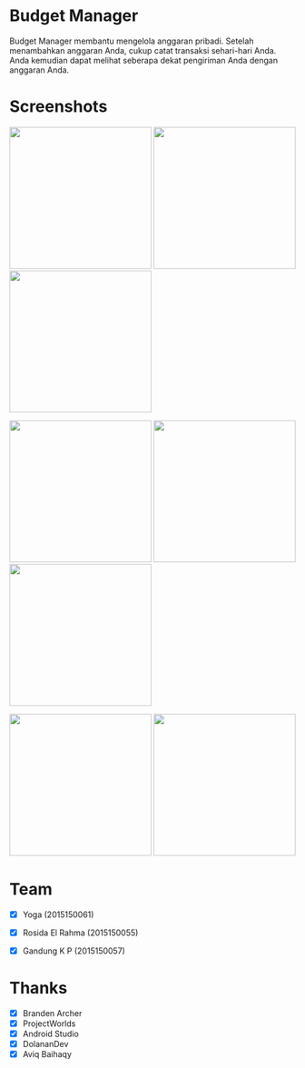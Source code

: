 # Budget Manager

Budget Manager membantu mengelola anggaran pribadi. Setelah menambahkan anggaran Anda, cukup catat transaksi sehari-hari Anda.
Anda kemudian dapat melihat seberapa dekat pengiriman Anda dengan anggaran Anda.

# Screenshots
[<img src="https://cloud.githubusercontent.com/assets/5264535/23584126/9f3b6e3e-0125-11e7-8c0a-27d176dd0c00.png" width=250>](https://cloud.githubusercontent.com/assets/5264535/23584126/9f3b6e3e-0125-11e7-8c0a-27d176dd0c00.png)
[<img src="https://cloud.githubusercontent.com/assets/5264535/23584129/b21da058-0125-11e7-952a-3f8202fe70b4.png" width=250>](https://cloud.githubusercontent.com/assets/5264535/23584129/b21da058-0125-11e7-952a-3f8202fe70b4.png)
[<img src="https://cloud.githubusercontent.com/assets/5264535/23584136/ec4ebe42-0125-11e7-8a27-c12309bdffe9.png" width=250>](https://cloud.githubusercontent.com/assets/5264535/23584136/ec4ebe42-0125-11e7-8a27-c12309bdffe9.png)

[<img src="https://cloud.githubusercontent.com/assets/5264535/23584137/ed87297a-0125-11e7-8d76-38b77a2938da.png" width=250>](https://cloud.githubusercontent.com/assets/5264535/23584137/ed87297a-0125-11e7-8d76-38b77a2938da.png)
[<img src="https://cloud.githubusercontent.com/assets/5264535/24686991/1939303c-1985-11e7-828a-836227bdc155.png" width=250>](https://cloud.githubusercontent.com/assets/5264535/24686991/1939303c-1985-11e7-828a-836227bdc155.png)
[<img src="https://cloud.githubusercontent.com/assets/5264535/23929601/ab0484be-08fd-11e7-9ffa-b003d72605f6.png" width=250>](https://cloud.githubusercontent.com/assets/5264535/23929601/ab0484be-08fd-11e7-9ffa-b003d72605f6.png)

[<img src="https://cloud.githubusercontent.com/assets/5264535/23584139/f12ae6ca-0125-11e7-855e-aaf44bd36873.png" width=250>](https://cloud.githubusercontent.com/assets/5264535/23584139/f12ae6ca-0125-11e7-855e-aaf44bd36873.png)
[<img src="https://cloud.githubusercontent.com/assets/5264535/23584140/f2b7acf8-0125-11e7-8aea-62e49e1e9cf4.png" width=250>](https://cloud.githubusercontent.com/assets/5264535/23584140/f2b7acf8-0125-11e7-8aea-62e49e1e9cf4.png)

# Team
- [x] Yoga (2015150061)
- [x] Rosida El Rahma (2015150055)
- [x] Gandung K P (2015150057)


# Thanks
- [x] Branden Archer
- [x] ProjectWorlds
- [x] Android Studio
- [x] DolananDev
- [x] Aviq Baihaqy
